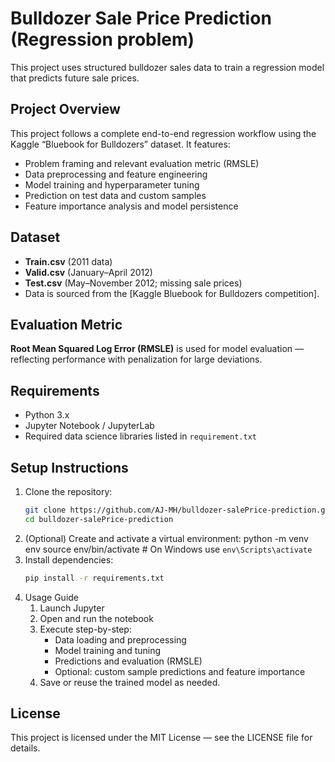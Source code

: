 # Bulldozer Sale Price Prediction (Regression problem)

This project uses structured bulldozer sales data to train a regression model that predicts future sale prices.

##  Project Overview
This project follows a complete end-to-end regression workflow using the Kaggle “Bluebook for Bulldozers” dataset.
It features:
- Problem framing and relevant evaluation metric (RMSLE)
- Data preprocessing and feature engineering
- Model training and hyperparameter tuning
- Prediction on test data and custom samples
- Feature importance analysis and model persistence

## Dataset  
- **Train.csv** (2011 data)  
- **Valid.csv** (January–April 2012)  
- **Test.csv** (May–November 2012; missing sale prices)  
- Data is sourced from the [Kaggle Bluebook for Bulldozers competition].  

## Evaluation Metric  
**Root Mean Squared Log Error (RMSLE)** is used for model evaluation — reflecting performance with penalization for large deviations.

## Requirements  
- Python 3.x  
- Jupyter Notebook / JupyterLab  
- Required data science libraries listed in `requirement.txt`

## Setup Instructions  
1. Clone the repository:
   ```bash
   git clone https://github.com/AJ-MH/bulldozer-salePrice-prediction.git
   cd bulldozer-salePrice-prediction
2. (Optional) Create and activate a virtual environment:
   python -m venv env
   source env/bin/activate    # On Windows use `env\Scripts\activate`
3. Install dependencies:
   ```bash
   pip install -r requirements.txt
4. Usage Guide
   1. Launch Jupyter
   2. Open and run the notebook
   3. Execute step-by-step:
      * Data loading and preprocessing
      * Model training and tuning
      * Predictions and evaluation (RMSLE)
      * Optional: custom sample predictions and feature importance
    4. Save or reuse the trained model as needed.

 ## License
 This project is licensed under the MIT License — see the LICENSE file for details.
